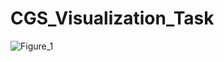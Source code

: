 # CGS_Visualization_Task

![Figure_1](https://github.com/DevRishabhSinha/CGS_Visualization_Task/assets/127776575/e423ed28-eebe-452b-8dcd-e45b579792c4)
